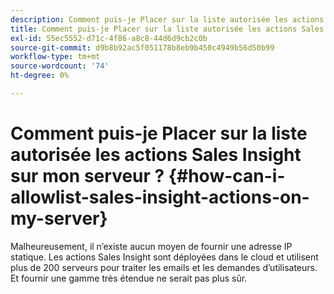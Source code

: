 ```yaml
---
description: Comment puis-je Placer sur la liste autorisée les actions Sales Insight sur mon serveur ? - Documents Marketo - Documentation du produit
title: Comment puis-je Placer sur la liste autorisée les actions Sales Insight sur mon serveur ?
exl-id: 55ec5552-d71c-4f86-a8c8-44d6d9cb2c0b
source-git-commit: d9b8b92ac5f051178b8eb9b450c4949b56d50b99
workflow-type: tm+mt
source-wordcount: '74'
ht-degree: 0%

---
```


# Comment puis-je Placer sur la liste autorisée les actions Sales Insight sur mon serveur ? {#how-can-i-allowlist-sales-insight-actions-on-my-server}

Malheureusement, il n’existe aucun moyen de fournir une adresse IP statique. Les actions Sales Insight sont déployées dans le cloud et utilisent plus de 200 serveurs pour traiter les emails et les demandes d’utilisateurs. Et fournir une gamme très étendue ne serait pas plus sûr.
